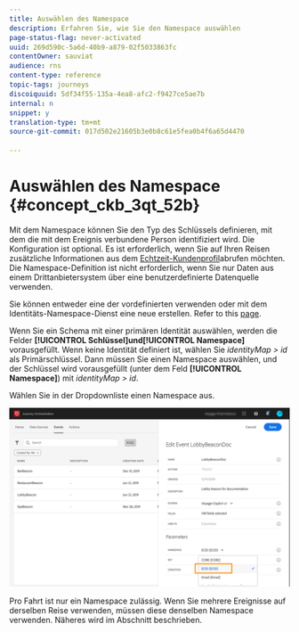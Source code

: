 ```yaml
---
title: Auswählen des Namespace
description: Erfahren Sie, wie Sie den Namespace auswählen
page-status-flag: never-activated
uuid: 269d590c-5a6d-40b9-a879-02f5033863fc
contentOwner: sauviat
audience: rns
content-type: reference
topic-tags: journeys
discoiquuid: 5df34f55-135a-4ea8-afc2-f9427ce5ae7b
internal: n
snippet: y
translation-type: tm+mt
source-git-commit: 017d502e21605b3e0b8c61e5fea0b4f6a65d4470

---
```



# Auswählen des Namespace {#concept_ckb_3qt_52b}

Mit dem Namespace können Sie den Typ des Schlüssels definieren, mit dem die mit dem Ereignis verbundene Person identifiziert wird. Die Konfiguration ist optional. Es ist erforderlich, wenn Sie auf Ihren Reisen zusätzliche Informationen aus dem [Echtzeit-Kundenprofil](https://www.adobe.io/apis/cloudplatform/dataservices/profile-identity-segmentation/profile-identity-segmentation-services.html#!api-specification/markdown/narrative/technical_overview/unified_profile_architectural_overview/unified_profile_architectural_overview.md)abrufen möchten. Die Namespace-Definition ist nicht erforderlich, wenn Sie nur Daten aus einem Drittanbietersystem über eine benutzerdefinierte Datenquelle verwenden.

Sie können entweder eine der vordefinierten verwenden oder mit dem Identitäts-Namespace-Dienst eine neue erstellen. Refer to this [page](https://www.adobe.io/apis/cloudplatform/dataservices/profile-identity-segmentation/profile-identity-segmentation-services.html#!api-specification/markdown/narrative/technical_overview/identity_namespace_overview/identity_namespace_overview.md).

Wenn Sie ein Schema mit einer primären Identität auswählen, werden die Felder **[!UICONTROL Schlüssel]**und**[!UICONTROL  Namespace]** vorausgefüllt. Wenn keine Identität definiert ist, wählen Sie _identityMap > id_ als Primärschlüssel. Dann müssen Sie einen Namespace auswählen, und der Schlüssel wird vorausgefüllt (unter dem Feld **[!UICONTROL Namespace]**) mit _identityMap > id_.

Wählen Sie in der Dropdownliste einen Namespace aus.

![](../assets/journey17.png)

Pro Fahrt ist nur ein Namespace zulässig. Wenn Sie mehrere Ereignisse auf derselben Reise verwenden, müssen diese denselben Namespace verwenden. Näheres wird im Abschnitt [](../building-journeys/journey.md) beschrieben.
